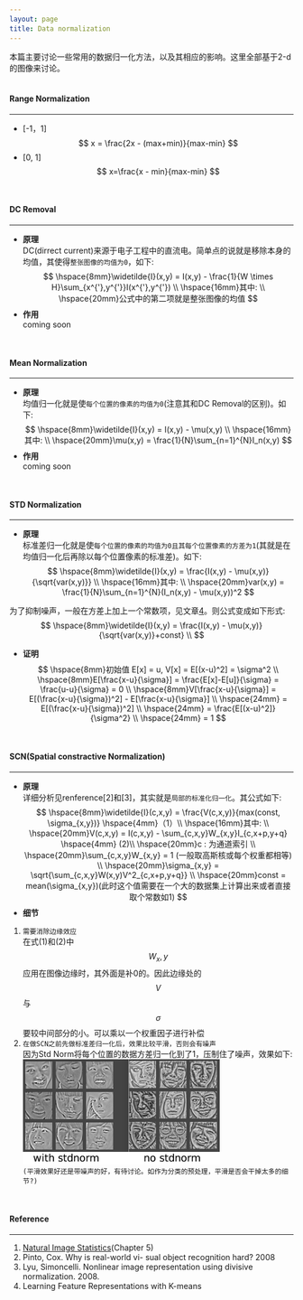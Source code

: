 ```yaml
---
layout: page
title: Data normalization
---
```

本篇主要讨论一些常用的数据归一化方法，以及其相应的影响。这里全部基于2-d的图像来讨论。          
<br />    

#### __Range Normalization__
---    
* [-1，1]    
$$
x = \frac{2x - (max+min)}{max-min} 
$$     
* [0, 1]    
$$
x=\frac{x - min}{max-min}    
$$    
<br />    
    
#### __DC Removal__
---
*  __原理__    
DC(dirrect current)来源于电子工程中的直流电。简单点的说就是移除本身的均值，其使得`整张图像的均值为0`，如下:    
$$
\hspace{8mm}\widetilde{I}(x,y) = I(x,y) - \frac{1}{W \times H}\sum_{x^{'},y^{'}}I(x^{'},y^{'}) \\
\hspace{16mm}其中:    \\ 
\hspace{20mm}公式中的第二项就是整张图像的均值
$$   
* __作用__    
coming soon    
<br />    

#### __Mean Normalization__
---
*  __原理__    
均值归一化就是使`每个位置的像素的均值为0`(注意其和DC Removal的区别)。如下:    
$$
\hspace{8mm}\widetilde{I}(x,y) = I(x,y) - \mu(x,y) \\
\hspace{16mm}其中:    \\ 
\hspace{20mm}\mu(x,y) = \frac{1}{N}\sum_{n=1}^{N}I_n(x,y)
$$   
* __作用__    
coming soon    
<br />    

#### __STD Normalization__  
---
*  __原理__    
标准差归一化就是使`每个位置的像素的均值为0且其每个位置像素的方差为1`(其就是在均值归一化后再除以每个位置像素的标准差)。如下:    
$$
\hspace{8mm}\widetilde{I}(x,y) = \frac{I(x,y) - \mu(x,y)}{\sqrt{var(x,y)}} \\
\hspace{16mm}其中:    \\ 
\hspace{20mm}var(x,y) = \frac{1}{N}\sum_{n=1}^{N}(I_n(x,y) - \mu(x,y))^2
$$   

为了抑制噪声，一般在方差上加上一个常数项，见文章[4]( __文章是减去单张图像的DC，并除以图像本身的标准差__ )。则公式变成如下形式:    
$$
\hspace{8mm}\widetilde{I}(x,y) = \frac{I(x,y) - \mu(x,y)}{\sqrt{var(x,y)}+const}  \\
$$     

* __证明__    
$$
\hspace{8mm}初始值 E[x] = u, V[x] = E[(x-u)^2] = \sigma^2 \\ 
\hspace{8mm}E[\frac{x-u}{\sigma}] = \frac{E[x]-E[u]}{\sigma} = \frac{u-u}{\sigma} = 0 \\
\hspace{8mm}V[\frac{x-u}{\sigma}] = E[(\frac{x-u}{\sigma})^2] - E[\frac{x-u}{\sigma}] \\
\hspace{24mm} = E[(\frac{x-u}{\sigma})^2]  \\
\hspace{24mm} = \frac{E[(x-u)^2]}{\sigma^2} \\
\hspace{24mm} = 1
$$    
<br />    

#### __SCN(Spatial constractive Normalization)__  
---    
*  __原理__  
详细分析见renference[2]和[3]，其实就是`局部的标准化归一化`。其公式如下:     
$$
\hspace{8mm}\widetilde{I}(c,x,y) = \frac{V(c,x,y)}{max(const, \sigma_{x,y})}  \hspace{4mm}（1）\\ 
\hspace{16mm}其中: \\
\hspace{20mm}V(c,x,y) = I(c,x,y) - \sum_{c,x,y}W_{x,y}I_{c,x+p,y+q} \hspace{4mm} (2)\\ 
\hspace{20mm}c : 为通道索引  \\
\hspace{20mm}\sum_{c,x,y}W_{x,y} = 1 (一般取高斯核或每个权重都相等)  \\
\hspace{20mm}\sigma_{x,y} = \sqrt{\sum_{c,x,y}W(x,y)V^2_{c,x+p,y+q}}  \\ 
\hspace{20mm}const = mean(\sigma_{x,y})(此时这个值需要在一个大的数据集上计算出来或者直接取个常数如1)
$$    
* __细节__    
1.  `需要消除边缘效应`      
在式(1)和(2)中$$W_x,y$$应用在图像边缘时，其外面是补0的。因此边缘处的$$V$$与$$\sigma$$要较中间部分的小。可以乘以一个权重因子进行补偿    
2.  `在做SCN之前先做标准差归一化后，效果比较平滑，否则会有噪声`    
因为Std Norm将每个位置的数据方差归一化到了1，压制住了噪声，效果如下:    
![scn.png](./img/scn.png)  
`(平滑效果好还是带噪声的好，有待讨论。如作为分类的预处理，平滑是否会干掉太多的细节?)`  

<br />    


#### __Reference__  
--- 
1.  [Natural Image Statistics](http://www.naturalimagestatistics.net/)(Chapter 5)           
2.  Pinto, Cox. Why is real-world vi- sual object recognition hard? 2008
3.  Lyu, Simoncelli. Nonlinear image representation using divisive normalization. 2008.
4.  Learning Feature Representations with K-means

